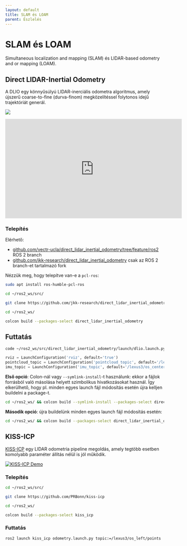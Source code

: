 ```yaml
---
layout: default
title: SLAM és LOAM
parent: Észlelés
---
```


# SLAM és LOAM

Simultaneous localization and mapping (SLAM) és LIDAR-based odometry and or mapping (LOAM).

## Direct LIDAR-Inertial Odometry

A DLIO egy könnyűsúlyú LIDAR-inerciális odometra algoritmus, amely újszerű coarse-to-fine (durva-finom) megközelítéssel folytonos idejű trajektóriát generál.

![](https://raw.githubusercontent.com/vectr-ucla/direct_lidar_inertial_odometry/master/doc/img/dlio.png)

<iframe width="560" height="315" src="https://www.youtube.com/embed/APot6QP_wvg?rel=0?rel=0" title="YouTube video player" frameborder="0" allow="accelerometer; autoplay; clipboard-write; encrypted-media; gyroscope; picture-in-picture; web-share" allowfullscreen></iframe>

### Telepítés

Elérhető:

- [github.com/vectr-ucla/direct_lidar_inertial_odometry/tree/feature/ros2](https://github.com/vectr-ucla/direct_lidar_inertial_odometry/tree/feature/ros2) ROS 2 branch
- [github.com/jkk-research/direct_lidar_inertial_odometry](https://github.com/jkk-research/direct_lidar_inertial_odometry) csak az ROS 2 branch-et tartalmazó fork

Nézzük meg, hogy telepítve van-e a `pcl-ros`:

``` bash
sudo apt install ros-humble-pcl-ros
```

``` bash
cd ~/ros2_ws/src/
```

``` bash
git clone https://github.com/jkk-research/direct_lidar_inertial_odometry
```

``` bash
cd ~/ros2_ws/
```

``` bash
colcon build --packages-select direct_lidar_inertial_odometry 
```

## Futtatás

``` bash
code ~/ros2_ws/src/direct_lidar_inertial_odometry/launch/dlio.launch.py
```

``` py
rviz = LaunchConfiguration('rviz', default='true')
pointcloud_topic = LaunchConfiguration('pointcloud_topic', default='/lexus3/os_center/points')
imu_topic = LaunchConfiguration('imu_topic', default='/lexus3/os_center/imu')
```

**Első opció**: Colon-nál vagy `--symlink-install`-t használunk: ekkor a fájlok forrásból való másolása helyett szimbolikus hivatkozásokat használ. Így elkerülhető, hogy pl. minden egyes launch fájl módosítás esetén újra kelljen buildelni a package-t.

``` bash
cd ~/ros2_ws/ && colcon build --symlink-install --packages-select direct_lidar_inertial_odometry  
```

**Második opció**: újra buildelünk minden egyes launch fájl módosítás esetén:

``` bash
cd ~/ros2_ws/ && colcon build --packages-select direct_lidar_inertial_odometry 
```

## KISS-ICP

[KISS-ICP](https://www.ipb.uni-bonn.de/wp-content/papercite-data/pdf/vizzo2023ral.pdf) egy LIDAR odometria pipeline megoldás, amely tegtöbb esetben komolyabb paraméter állítás nélül is jól működik.

<a href="https://user-images.githubusercontent.com/21349875/219626075-d67e9165-31a2-4a1b-8c26-9f04e7d195ec.mp4"><img alt="KISS-ICP Demo" src="https://user-images.githubusercontent.com/21349875/211829074-474bec08-0129-4e34-85e7-62265e44a7de.png"></a>

### Telepítés

``` bash
cd ~/ros2_ws/src/
```

``` bash
git clone https://github.com/PRBonn/kiss-icp
```

``` bash
cd ~/ros2_ws/
```

``` bash
colcon build --packages-select kiss_icp
```

### Futtatás

``` bash
ros2 launch kiss_icp odometry.launch.py topic:=/lexus3/os_left/points
```

